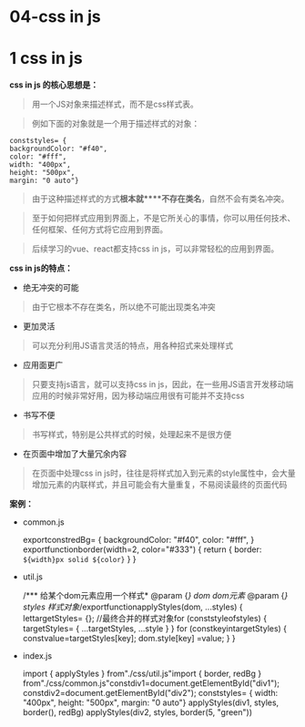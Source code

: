 # 04-css in js 
# 1 css in js

**css in js 的核心思想是：**

> 用一个JS对象来描述样式，而不是css样式表。

> 例如下面的对象就是一个用于描述样式的对象：

    conststyles= {
    backgroundColor: "#f40",
    color: "#fff",
    width: "400px",
    height: "500px",
    margin: "0 auto"}

> 由于这种描述样式的方式**根本就****不存在类名**，自然不会有类名冲突。

> 至于如何把样式应用到界面上，不是它所关心的事情，你可以用任何技术、任何框架、任何方式将它应用到界面。

> 后续学习的vue、react都支持css in js，可以非常轻松的应用到界面。

**css in js的特点：**

- 绝无冲突的可能

> 由于它根本不存在类名，所以绝不可能出现类名冲突

- 更加灵活

> 可以充分利用JS语言灵活的特点，用各种招式来处理样式

- 应用面更广

> 只要支持js语言，就可以支持css in js，因此，在一些用JS语言开发移动端应用的时候非常好用，因为移动端应用很有可能并不支持css

- 书写不便

> 书写样式，特别是公共样式的时候，处理起来不是很方便

- 在页面中增加了大量冗余内容

> 在页面中处理css in js时，往往是将样式加入到元素的style属性中，会大量增加元素的内联样式，并且可能会有大量重复，不易阅读最终的页面代码

**案例：**

- common.js

    exportconstredBg= {
    backgroundColor: "#f40",
    color: "#fff",
    }
    exportfunctionborder(width=2, color="#333") {
    return {
    border: `${width}px solid ${color}`    }
    }

- util.js

    /*** 给某个dom元素应用一个样式* @param {*} dom dom元素* @param {*} styles 样式对象*/exportfunctionapplyStyles(dom, ...styles) {
    lettargetStyles= {}; //最终合并的样式对象for (conststyleofstyles) {
    targetStyles= {
    ...targetStyles,
    ...style        }
        }
    for (constkeyintargetStyles) {
    constvalue=targetStyles[key];
    dom.style[key] =value;
        }
    }

- index.js

    import { applyStyles } from"./css/util.js"import { border, redBg } from"./css/common.js"constdiv1=document.getElementById("div1");
    constdiv2=document.getElementById("div2");
    conststyles= {
    width: "400px",
    height: "500px",
    margin: "0 auto"}
    applyStyles(div1, styles, border(), redBg)
    applyStyles(div2, styles, border(5, "green"))